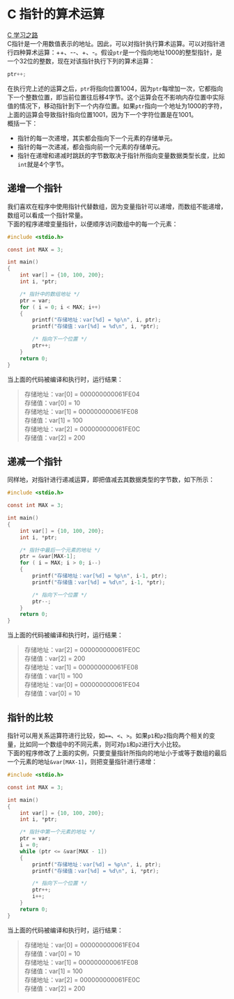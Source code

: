 # C 指针的算术运算

[C 学习之路](../README.md)  
C指针是一个用数值表示的地址。因此，可以对指针执行算术运算。可以对指针进行四种算术运算：++、--、+、-。假设`ptr`是一个指向地址1000的整型指针，是一个32位的整数，现在对该指针执行下列的算术运算：

```c
ptr++;
```

在执行完上述的运算之后，`ptr`将指向位置1004，因为`ptr`每增加一次，它都指向下一个整数位置，即当前位置往后移4字节。这个运算会在不影响内存位置中实际值的情况下，移动指针到下一个内存位置。如果`ptr`指向一个地址为1000的字符，上面的运算会导致指针指向位置1001，因为下一个字符位置是在1001。  
概括一下：

- 指针的每一次递增，其实都会指向下一个元素的存储单元。
- 指针的每一次递减，都会指向前一个元素的存储单元。
- 指针在递增和递减时跳跃的字节数取决于指针所指向变量数据类型长度，比如`int`就是4个字节。

## 递增一个指针

我们喜欢在程序中使用指针代替数组，因为变量指针可以递增，而数组不能递增，数组可以看成一个指针常量。  
下面的程序递增变量指针，以便顺序访问数组中的每一个元素：

```c
#include <stdio.h>

const int MAX = 3;

int main()
{
    int var[] = {10, 100, 200};
    int i, *ptr;

    /* 指针中的数组地址 */
    ptr = var;
    for ( i = 0; i < MAX; i++)
    {
        printf("存储地址：var[%d] = %p\n", i, ptr);
        printf("存储值：var[%d] = %d\n", i, *ptr);

        /* 指向下一个位置 */
        ptr++;
    }
    return 0;
}
```

当上面的代码被编译和执行时，运行结果：
> 存储地址：var[0] = 000000000061FE04  
存储值：var[0] = 10  
存储地址：var[1] = 000000000061FE08  
存储值：var[1] = 100  
存储地址：var[2] = 000000000061FE0C  
存储值：var[2] = 200

## 递减一个指针

同样地，对指针进行递减运算，即把值减去其数据类型的字节数，如下所示：

```c
#include <stdio.h>

const int MAX = 3;

int main()
{
    int var[] = {10, 100, 200};
    int i, *ptr;

    /* 指针中最后一个元素的地址 */
    ptr = &var[MAX-1];
    for ( i = MAX; i > 0; i--)
    {
        printf("存储地址：var[%d] = %p\n", i-1, ptr);
        printf("存储值：var[%d] = %d\n", i-1, *ptr);

        /* 指向下一个位置 */
        ptr--;
    }
    return 0;
}
```

当上面的代码被编译和执行时，运行结果：
> 存储地址：var[2] = 000000000061FE0C  
存储值：var[2] = 200  
存储地址：var[1] = 000000000061FE08  
存储值：var[1] = 100  
存储地址：var[0] = 000000000061FE04  
存储值：var[0] = 10

## 指针的比较

指针可以用关系运算符进行比较，如`==`、`<`、`>`。如果`p1`和`p2`指向两个相关的变量，比如同一个数组中的不同元素，则可对`p1`和`p2`进行大小比较。  
下面的程序修改了上面的实例，只要变量指针所指向的地址小于或等于数组的最后一个元素的地址`&var[MAX-1]`，则把变量指针进行递增：

```c
#include <stdio.h>

const int MAX = 3;

int main()
{
    int var[] = {10, 100, 200};
    int i, *ptr;

    /* 指针中第一个元素的地址 */
    ptr = var;
    i = 0;
    while (ptr <= &var[MAX - 1])
    {
        printf("存储地址：var[%d] = %p\n", i, ptr);
        printf("存储值：var[%d] = %d\n", i, *ptr);

        /* 指向下一个位置 */
        ptr++;
        i++;
    }
    return 0;
}
```

当上面的代码被编译和执行时，运行结果：
> 存储地址：var[0] = 000000000061FE04  
存储值：var[0] = 10  
存储地址：var[1] = 000000000061FE08  
存储值：var[1] = 100  
存储地址：var[2] = 000000000061FE0C  
存储值：var[2] = 200
